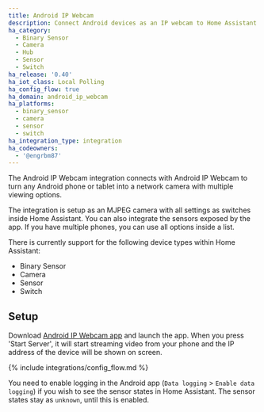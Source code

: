 ```yaml
---
title: Android IP Webcam
description: Connect Android devices as an IP webcam to Home Assistant
ha_category:
  - Binary Sensor
  - Camera
  - Hub
  - Sensor
  - Switch
ha_release: '0.40'
ha_iot_class: Local Polling
ha_config_flow: true
ha_domain: android_ip_webcam
ha_platforms:
  - binary_sensor
  - camera
  - sensor
  - switch
ha_integration_type: integration
ha_codeowners:
  - '@engrbm87'
---
```


The Android IP Webcam integration connects with Android IP Webcam to turn any Android phone or tablet into a network camera with multiple viewing options.

The integration is setup as an MJPEG camera with all settings as switches inside Home Assistant. You can also integrate the sensors exposed by the app. If you have multiple phones, you can use all options inside a list.

There is currently support for the following device types within Home Assistant:

- Binary Sensor
- Camera
- Sensor
- Switch

## Setup

Download [Android IP Webcam app](https://play.google.com/store/apps/details?id=com.pas.webcam) and launch the app. When you press 'Start Server', it will start streaming video from your phone and the IP address of the device will be shown on screen.

{% include integrations/config_flow.md %}

<div class='note'>

You need to enable logging in the Android app (`Data logging` > `Enable data logging`) if you wish to see the sensor states in Home Assistant. The sensor states stay as `unknown`, until this is enabled.

</div>
